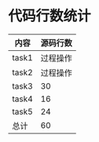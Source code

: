 # **代码行数统计**

| 内容  | 源码行数 |
| ----- | -------- |
| task1 | 过程操作 |
| task2 | 过程操作 |
| task3 | 30 |
| task4| 16 |
| task5| 24 |
| 总计  | 60 |

